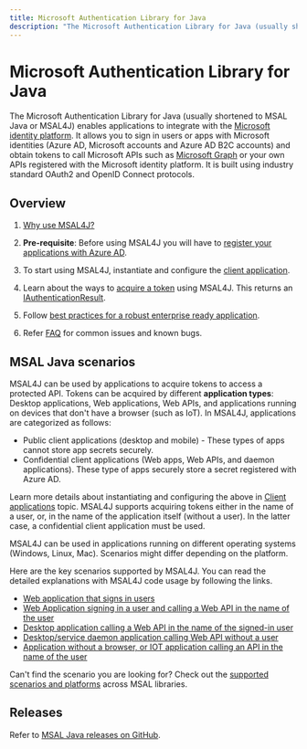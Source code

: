```yaml
---
title: Microsoft Authentication Library for Java
description: "The Microsoft Authentication Library for Java (usually shortened to MSAL Java or MSAL4J) enables applications to integrate with the Microsoft identity platform."
---
```


# Microsoft Authentication Library for Java

The Microsoft Authentication Library for Java (usually shortened to MSAL Java or MSAL4J) enables applications to integrate with the [Microsoft identity platform](/azure/active-directory/develop/v2-overview). It allows you to sign in users or apps with Microsoft identities (Azure AD, Microsoft accounts and Azure AD B2C accounts) and obtain tokens to call Microsoft APIs such as [Microsoft Graph](https://graph.microsoft.io/) or your own APIs registered with the Microsoft identity platform. It is built using industry standard OAuth2 and OpenID Connect protocols.

## Overview

1. [Why use MSAL4J?](getting-started/why-use-msal4j.md)

1. **Pre-requisite**: Before using MSAL4J you will have to [register your applications with Azure AD](/azure/active-directory/develop/active-directory-integrating-applications).

1. To start using MSAL4J, instantiate and configure the [client application](getting-started/client-applications.md).

1. Learn about the ways to [acquire a token](getting-started/acquiring-tokens.md) using MSAL4J. This returns an [IAuthenticationResult](getting-started/iauthenticationresult.md).

1. Follow [best practices for a robust enterprise ready application](advanced/best-practices-enterprise.md).

1. Refer [FAQ](getting-started/faq.md) for common issues and known bugs.

## MSAL Java scenarios

MSAL4J can be used by applications to acquire tokens to access a protected API. Tokens can be acquired by different **application types**: Desktop applications, Web applications, Web APIs, and applications running on devices that don't have a browser (such as IoT). In MSAL4J, applications are categorized as follows:

- Public client applications (desktop and mobile) - These types of apps cannot store app secrets securely.
- Confidential client applications (Web apps, Web APIs, and daemon applications). These type of apps securely store a secret registered with Azure AD.

Learn more details about instantiating and configuring the above in [Client applications](./client-applications.md) topic.
MSAL4J supports acquiring tokens either in the name of a user, or, in the name of the application itself (without a user). In the latter case, a confidential client application must be used.

MSAL4J can be used in applications running on different operating systems (Windows, Linux, Mac). Scenarios might differ depending on the platform.

Here are the key scenarios supported by MSAL4J. You can read the detailed explanations with MSAL4J code usage by following the links.

- [Web application that signs in users](/azure/active-directory/develop/scenario-web-app-sign-user-overview)
- [Web Application signing in a user and calling a Web API in the name of the user](/azure/active-directory/develop/scenario-web-app-call-api-overview)
- [Desktop application calling a Web API in the name of the signed-in user](/azure/active-directory/develop/scenario-desktop-overview)
- [Desktop/service daemon application calling Web API without a user](/azure/active-directory/develop/scenario-daemon-overview)
- [Application without a browser, or IOT application calling an API in the name of the user](/azure/active-directory/develop/scenario-desktop-acquire-token?tabs=java#command-line-tool-without-web-browser)

Can't find the scenario you are looking for? Check out the [supported scenarios and platforms](/azure/active-directory/develop/authentication-flows-app-scenarios#scenarios-and-supported-platforms-and-languages) across MSAL libraries.

## Releases

Refer to [MSAL Java releases on GitHub](https://github.com/AzureAD/microsoft-authentication-library-for-java/releases).
